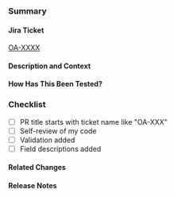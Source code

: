 ### Summary

<!-- What does the PR do? -->

#### Jira Ticket
[OA-XXXX](https://orby-ai.atlassian.net/browse/OA-XXXX)

#### Description and Context

<!-- Describe your changes in detail and share more context and motivation -->

#### How Has This Been Tested?

<!--- Please describe how you tested your changes. -->

### Checklist
- [ ] PR title starts with ticket name like "OA-XXX"
- [ ] Self-review of my code
- [ ] Validation added
- [ ] Field descriptions added

#### Related Changes

<!-- Any other related changes, like server, frontend, or breakdown changes -->

<!-- Any special notes for deployment/release, e.g. any breaking change, dependency, feature flag, etc. -->

#### Release Notes

<!-- Draft external release notes for your change, this is used for customer facing documentation later. Please add image/screenshot if needed together with release notes. -->
